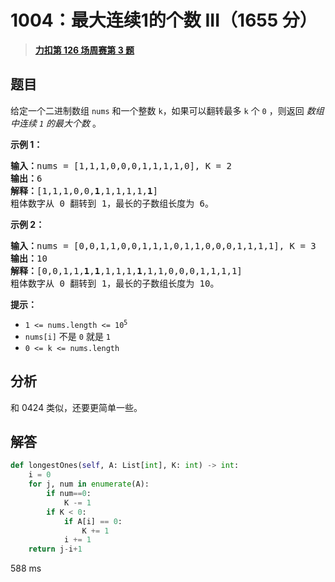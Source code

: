 # 1004：最大连续1的个数 III（1655 分）


> <u>**[力扣第 126 场周赛第 3 题](https://leetcode.cn/problems/max-consecutive-ones-iii/)**</u>

## 题目

<p>给定一个二进制数组 <code>nums</code> 和一个整数 <code>k</code>，如果可以翻转最多 <code>k</code> 个 <code>0</code> ，则返回 <em>数组中连续 <code>1</code> 的最大个数</em> 。</p>



<p><strong>示例 1：</strong></p>

<pre>
<strong>输入：</strong>nums = [1,1,1,0,0,0,1,1,1,1,0], K = 2
<strong>输出：</strong>6
<strong>解释：</strong>[1,1,1,0,0,<strong>1</strong>,1,1,1,1,<strong>1</strong>]
粗体数字从 0 翻转到 1，最长的子数组长度为 6。</pre>

<p><strong>示例 2：</strong></p>

<pre>
<strong>输入：</strong>nums = [0,0,1,1,0,0,1,1,1,0,1,1,0,0,0,1,1,1,1], K = 3
<strong>输出：</strong>10
<strong>解释：</strong>[0,0,1,1,<strong>1</strong>,<strong>1</strong>,1,1,1,<strong>1</strong>,1,1,0,0,0,1,1,1,1]
粗体数字从 0 翻转到 1，最长的子数组长度为 10。</pre>



<p><strong>提示：</strong></p>

<ul>
<li><code>1 &lt;= nums.length &lt;= 10<sup>5</sup></code></li>
<li><code>nums[i]</code> 不是 <code>0</code> 就是 <code>1</code></li>
<li><code>0 &lt;= k &lt;= nums.length</code></li>
</ul>


## 分析

和 0424 类似，还要更简单一些。

## 解答

```python
def longestOnes(self, A: List[int], K: int) -> int:
	i = 0
	for j, num in enumerate(A):
		if num==0:
			K -= 1
		if K < 0:
			if A[i] == 0:
				K += 1       
			i += 1
	return j-i+1
```

588 ms

